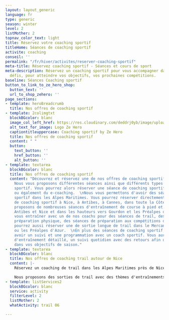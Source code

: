 ```yaml
---
layout: layout_generic
language: fr
type: generic
season: winter
level: 2
listMother: 2
topnav_color_text: light
title: Réservez votre coaching sportif
titleHome: Séances de coaching sportif
activite: coaching
conseil: ''
permalink: "/fr/hiver/activites/reserver-coaching-sportif"
meta-title: Réservez coaching sportif - Séances et cours de sport
meta-description: Réservez un coaching sportif pour vous accompagner dans vos prochains
  défis, pour atteindre vos objectifs, vos prochaines compétitions.
baseline: Séances Coaching sportif
button_to_link_to_ze_hero_shop:
  button_text: ''
  url_to_shop_zehero: ''
page_sections:
- template: heroBreadcrumb
  title: Nos offres de coaching sportif
- template: 2colimgtxt
  blockBGcolor: blanc
  image_col_left_href: https://res.cloudinary.com/deddrj0yb/image/upload/v1640094644/website/logo/Sur%20fond%20clair/logo-ze-hero-horizontal_4_a3dhvk.png
  alt_text_for_image: Logo Ze Hero
  captiontitleuppercase: Coaching sportif by Ze Hero
  title: Nos offres de coaching sportif
  content: " "
  button:
    text_button: ''
    href_button: ''
    alt_button: ''
- template: textarea
  blockBGcolor: blanc
  title: Nos offres de coaching sportif
  content: "Découvrez et réservez une de nos offres de coaching sportif chez Ze Hero.
    Nous vous proposons différentes séances ainsi que différents types de coaching
    sportif. Vous pourrez alors réserver une séance de coaching sportif privé, collectif
    ou également du e-coaching.  \nNous vous permettons d'avoir des séances de coaching
    sportif dans les Alpes Maritimes. Vous pourrez réserver directement une séance
    de coaching sportif à Nice, à Antibes, à Cannes, dans toute la Côte d’Azur. Nous
    proposons de nombreuses séances d'entraînement de course à pied et de trail à
    Antibes et Nice et dans les hauteurs vers Gourdon et les Préalpes d'Azur. Partez
    vous entraîner avec un de nos coachs pour des séances de trail, des séances de
    préparation physique, des séances de préparation aux compétitions de trail. Vous
    pourrez aussi réserver une de sortie longue de trail dans le Mercantour, l'Esterel
    ou les Préalpes d'Azur.  \nEn plus des séances de coaching sportif, vous pouvez
    avoir un suivi et une programmation avec un coach sportif. Vous aurez un plan
    d'entraînement détaillé, un suivi quotidien avec des retours afin d'être accompagné
    dans vos objectifs de saison."
- template: textarea
  blockBGcolor: blanc
  title: Nos offres de coaching trail autour de Nice
  content: |-
    Réservez un coaching de trail dans les Alpes Maritimes près de Nice. Nous proposons plusieurs offres de trail dans les Préalpes d'Azur près des villages de Bar sur Loup, Tourrettes sur Loup, Vence, Saint Jeannet et Gréolières. Mais vous pourrez également réserver une sortie trail dans l'Esterel près de Cannes et Théoule sur mer.

    Nous proposons des sorties de trail avec des thèmes d'entraînements : intensité, PPG, VMA. Mais vous pourrez également retrouver des sorties d'endurances à la journée. Préparez vos futurs objectifs de trail avec nos séances d'entraînements et nos sorties longues dans les Alpes Maritimes.
- template: listServices2
  blockBGcolor: blanc
  service: activity
  filterLevel: 2
  listMother: 2
  whatActivity: trail 06

---
```

